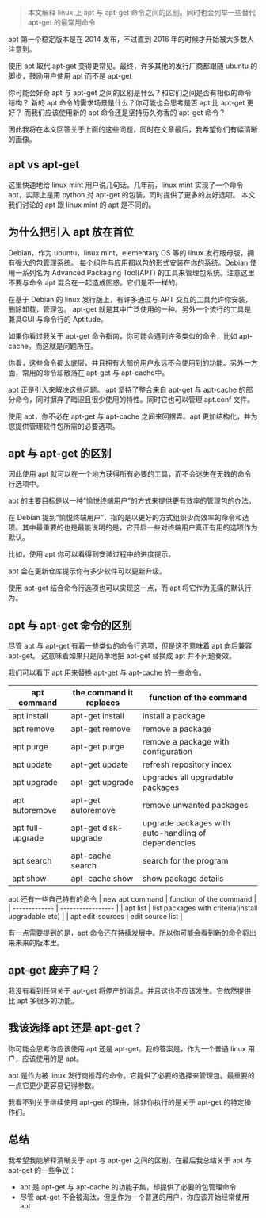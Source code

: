 
> 本文解释 linux 上 apt 与 apt-get 命令之间的区别。同时也会列举一些替代 apt-get 的最常用命令


apt 第一个稳定版本是在 2014 发布，不过直到 2016 年的时候才开始被大多数人注意到。

使用 apt 取代 apt-get 变得更常见。最终，许多其他的发行厂商都跟随 ubuntu 的脚步，鼓励用户使用 apt 而不是 apt-get 

你可能会好奇 apt 与 apt-get 之间的区别是什么？和它们之间是否有相似的命令结构？
新的 apt 命令的需求场景是什么？你可能也会思考是否 apt 比 apt-get 更好？
而我们应该使用新的 apt 命令还是坚持历久弥香的 apt-get 命令？

因此我将在本文回答关于上面的这些问题，同时在文章最后，我希望你们有幅清晰的画像。


## apt vs apt-get
这里快速地给 linux mint 用户说几句话。几年前，linux mint 实现了一个命令 apt，实际上是用 python 对 apt-get 的包装，同时提供了更多的友好选项。
本文我们讨论的 apt 跟 linux mint 的 apt 是不同的。




## 为什么把引入 apt 放在首位
Debian，作为 ubuntu，linux mint，elementary OS 等的 linux 发行版母版，拥有强大的包管理系统。
每个组件与应用都以包的形式安装在你的系统。Debian 使用一系列名为 Advanced Packaging Tool(APT) 的工具来管理包系统。注意这里不要与命令 apt 混合在一起造成困惑。它们是不一样的。

在基于 Debian 的 linux 发行版上，有许多通过与 APT 交互的工具允许你安装，删除卸载，管理包。
apt-get 就是其中广泛使用的一种。另外一个流行的工具是兼具GUI 与命令行的 Aptitude。

如果你看过我关于 apt-get 命令指南，你可能会遇到许多类似的命令，比如 apt-cache。而这就是问题所在。

你看，这些命令都太底层，并且拥有大部份用户永远不会使用到的功能。另外一方面，常用的命令却散落在 apt-get 与 apt-cache中。


apt 正是引入来解决这些问题。
apt 坚持了整合来自 apt-get 与 apt-cache 的部分命令，同时摒弃了晦涩且很少使用的特性。同时它也可以管理 apt.conf 文件。


使用 apt，你不必在 apt-get 与 apt-cache 之间来回摆弄。apt 更加结构化，并为您提供管理软件包所需的必要选项。


## apt 与 apt-get 的区别

因此使用 apt 就可以在一个地方获得所有必要的工具，而不会迷失在无数的命令行选项中。

apt 的主要目标是以一种“愉悦终端用户”的方式来提供更有效率的管理包的办法。

在 Debian 提到“愉悦终端用户”，指的是以更好的方式组织少而效率的命令和选项。其中最重要的也是最能说明的是，它开启一些对终端用户真正有用的选项作为默认。

比如，使用 apt 你可以看得到安装过程中的进度提示。

apt 会在更新仓库提示你有多少软件可以更新升级。

使用 apt-get 结合命令行选项也可以实现这一点，而 apt 将它作为无痛的默认行为。


## apt 与 apt-get 命令的区别

尽管 apt 与 apt-get 有着一些类似的命令行选项，但是这不意味着 apt 向后兼容 apt-get。
这意味着如果只是简单地把 apt-get 替换成 apt 并不问题奏效。

我们可以看下 apt 用来替换 apt-get 与 apt-cache 的一些命令。

| apt command | the command it replaces | function of the command |
| ----------  | ----------------------  | ----------------------  |
| apt install | apt-get install | install a package |
| apt remove | apt-get remove | remove a package |
| apt purge | apt-get purge | remove a package with configuration |
| apt update | apt-get update | refresh repository index |
| apt upgrade | apt-get upgrade | upgrades all upgradable packages |
| apt autoremove | apt-get autoremove | remove unwanted packages |
| apt full-upgrade | apt-get disk-upgrade | upgrade packages with auto-handling of dependencies |
| apt search | apt-cache search | search for the program | 
| apt show | apt-cache show | show package details |


apt 还有一些自己特有的命令
| new apt command | function of the command |
| ------------- | ----------------- |
| apt list | list packages with criteria(install upgradable etc) |
| apt edit-sources | edit source list | 


有一点需要提到的是，apt 命令还在持续发展中。所以你可能会看到新的命令将出来未来的版本里。


## apt-get 废弃了吗？

我没有看到任何关于 apt-get 将停产的消息。并且这也不应该发生。它依然提供比 apt 多很多的功能。


## 我该选择 apt 还是 apt-get？

你可能会思考你应该使用 apt 还是 apt-get。我的答案是，作为一个普通 linux 用户，应该使用的是 apt。

apt 是作为被 linux 发行商推荐的命令。它提供了必要的选择来管理包。最重要的一点它更少更容易记得参数。

我看不到关于继续使用 apt-get 的理由，除非你执行的是关于 apt-get 的特定操作们。


## 总结
我希望我能解释清晰关于 apt 与 apt-get 之间的区别。在最后我总结关于 apt 与 apt-get 的一些争议：
- apt 是 apt-get 与 apt-cache 的功能子集，却提供了必要的包管理命令
- 尽管 apt-get 不会被淘汰，但是作为一个普通的用户，你应该开始经常使用 apt








































































